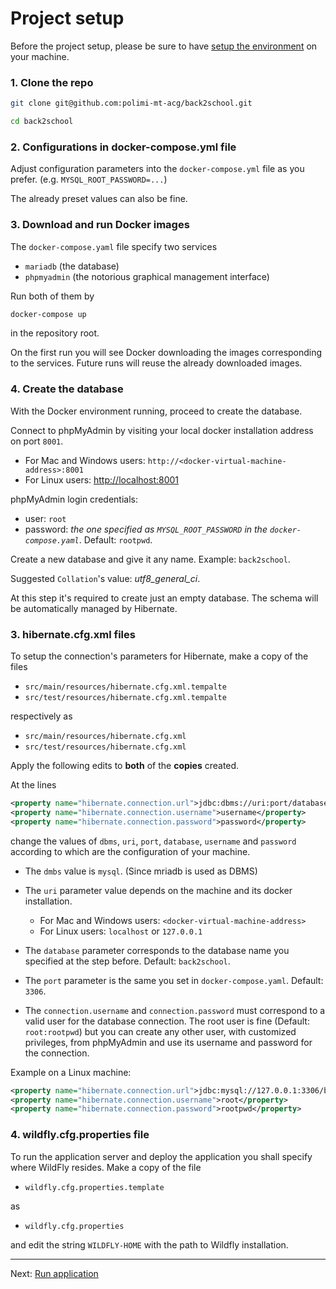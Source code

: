 # Project setup

Before the project setup, please be sure to have [setup the environment](environment-setup.md) on your machine.


### 1. Clone the repo

```bash
git clone git@github.com:polimi-mt-acg/back2school.git

cd back2school
```


### 2. Configurations in docker-compose.yml file

Adjust configuration parameters into the `docker-compose.yml` file as you prefer. (e.g. `MYSQL_ROOT_PASSWORD=...`)

The already preset values can also be fine.


### 3. Download and run Docker images

The `docker-compose.yaml` file specify two services

- `mariadb` (the database)
- `phpmyadmin` (the notorious graphical management interface)

Run both of them by

```bash
docker-compose up
```

in the repository root.

On the first run you will see Docker downloading the images corresponding to the services. Future runs will reuse the already downloaded images.


### 4. Create the database

With the Docker environment running, proceed to create the database.

Connect to phpMyAdmin by visiting your local docker installation address on port `8001`.

- For Mac and Windows users: `http://<docker-virtual-machine-address>:8001`
- For Linux users: <http://localhost:8001>

phpMyAdmin login credentials:

- user: `root`
- password: *the one specified as `MYSQL_ROOT_PASSWORD` in the `docker-compose.yaml`*. Default: `rootpwd`.

Create a new database and give it any name. Example: `back2school`.

Suggested `Collation`'s value: *utf8_general_ci*.

At this step it's required to create just an empty database. The schema will be automatically managed by Hibernate.

### 3. hibernate.cfg.xml files

To setup the connection's parameters for Hibernate, make a copy of the files

- `src/main/resources/hibernate.cfg.xml.tempalte`
- `src/test/resources/hibernate.cfg.xml.tempalte`

respectively as

- `src/main/resources/hibernate.cfg.xml`
- `src/test/resources/hibernate.cfg.xml`

Apply the following edits to **both** of the **copies** created.

At the lines
```xml
<property name="hibernate.connection.url">jdbc:dbms://uri:port/database</property>
<property name="hibernate.connection.username">username</property>
<property name="hibernate.connection.password">password</property>
```
change the values of `dbms`, `uri`, `port`, `database`, `username` and `password` 
according to which are the configuration of your machine.

- The `dmbs` value is `mysql`. (Since mriadb is used as DBMS)

- The `uri` parameter value depends on the machine and its docker installation. 
    
    - For Mac and Windows users: `<docker-virtual-machine-address>`
    - For Linux users: `localhost` or `127.0.0.1`
    
- The `database` parameter corresponds to the database name you specified at the step before. Default: `back2school`.

- The `port` parameter is the same you set in `docker-compose.yaml`. Default: `3306`.

- The `connection.username` and `connection.password` must correspond to a valid user for the database connection. The root user is fine (Default: `root:rootpwd`) but you can create any other user, with customized privileges, from phpMyAdmin and use its username and password for the connection.

Example on a Linux machine:
```xml
<property name="hibernate.connection.url">jdbc:mysql://127.0.0.1:3306/back2school</property>
<property name="hibernate.connection.username">root</property>
<property name="hibernate.connection.password">rootpwd</property>
```

### 4. wildfly.cfg.properties file

To run the application server and deploy the application you shall specify where WildFly resides. Make a copy of the file

 - `wildfly.cfg.properties.template`

as

 - `wildfly.cfg.properties`
 
and edit the string `WILDFLY-HOME` with the path to Wildfly installation.

---

Next: [Run application](run-application.md)
